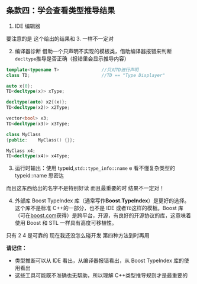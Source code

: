 ## 条款四：学会查看类型推导结果

1. IDE 编辑器

要注意的是 这个给出的结果和 3. 一样不一定对

2. 编译器诊断
   借助一个只声明不实现的模板类，借助编译器报错来判断`decltype`推导是否正确（报错里会显示推导内容）

```cpp
template<typename T>                //只对TD进行声明
class TD;                           //TD == "Type Displayer"

auto x{0};
TD<decltype(x)> xType;

decltype(auto) x2{(x)};
TD<decltype(x2)> x2Type;

vector<bool> x3;
TD<decltype(x3)> x3Type;

class MyClass
{public:    MyClass() {}};

MyClass x4;
TD<decltype(x4)> x4Type;
```

3. 运行时输出：使用 typeid,`std::type_info::name`
   e 看不懂复杂类型的 typeid::name 思密达

而且这东西给出的名字不是特别好读 而且最重要的时 结果不一定对！

4. 外部库
   Boost TypeIndex 库（通常写作**Boost.TypeIndex**）是更好的选择。这个库不是标准 C++的一部分，也不是 IDE 或者`TD`这样的模板。Boost 库（可在[boost.com](http://boost.org)获得）是跨平台，开源，有良好的开源协议的库，这意味着使用 Boost 和 STL 一样具有高度可移植性。

只有 2 4 是可靠的 现在我还没怎么碰开发 第四种方法到时再用

**请记住：**

- 类型推断可以从 IDE 看出，从编译器报错看出，从 Boost TypeIndex 库的使用看出
- 这些工具可能既不准确也无帮助，所以理解 C++类型推导规则才是最重要的
